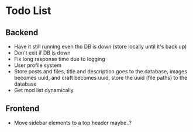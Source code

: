 # Todo List

## Backend
- Have it still running even tho DB is down (store locally until it's back up)
- Don't exit if DB is down
- Fix long response time due to logging
- User profile system
- Store posts and files, title and description goes to the database, images becomes uuid, and craft becomes uuid, store the uuid (file paths) to the database
- Get mod list dynamically

## Frontend 
- Move sidebar elements to a top header maybe..?